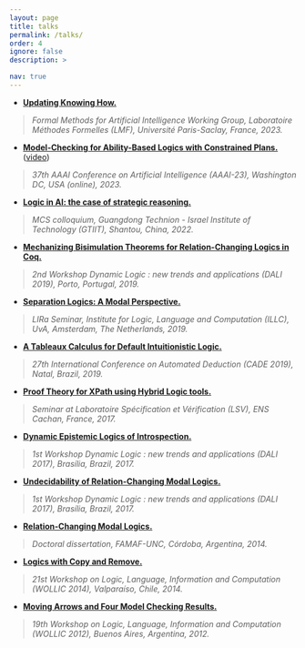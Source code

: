 ```yaml
---
layout: page
title: talks
permalink: /talks/
order: 4
ignore: false
description: >

nav: true
---
```

* [**Updating Knowing How.**](https://cs.famaf.unc.edu.ar/~rfervari/files/talks/2023-lmf.pdf) 
>*Formal Methods for Artificial Intelligence Working Group, Laboratoire Méthodes Formelles (LMF), Université Paris-Saclay, France, 2023.*

* [**Model-Checking for Ability-Based Logics with Constrained Plans.**](https://cs.famaf.unc.edu.ar/~rfervari/files/talks/2023-aaai.pdf) ([video](https://cs.famaf.unc.edu.ar/~rfervari/files/talks/2023-aaai-video.mp4))
>*37th AAAI Conference on Artificial Intelligence (AAAI-23), Washington DC, USA (online), 2023.*

* [**Logic in AI: the case of strategic reasoning.**](https://cs.famaf.unc.edu.ar/~rfervari/files/talks/2022-gtiit.pdf)
>*MCS colloquium, Guangdong Technion - Israel Institute of Technology (GTIIT), Shantou, China, 2022.*

* [**Mechanizing Bisimulation Theorems for Relation-Changing Logics in Coq.**](https://cs.famaf.unc.edu.ar/~rfervari/files/talks/2019-dali.pdf)
>*2nd Workshop Dynamic Logic : new trends and applications (DALI 2019), Porto, Portugal, 2019.*

* [**Separation Logics: A Modal Perspective.**](https://cs.famaf.unc.edu.ar/~rfervari/files/talks/2019-illc.pdf)
>*LIRa Seminar, Institute for Logic, Language and Computation (ILLC),  UvA, Amsterdam, The Netherlands, 2019.*

* [**A Tableaux Calculus for Default Intuitionistic Logic.**](https://cs.famaf.unc.edu.ar/~rfervari/files/talks/2019-cade.pdf)
>*27th International Conference on Automated Deduction (CADE 2019), Natal, Brazil, 2019.*

* [**Proof Theory for XPath using Hybrid Logic tools.**](https://cs.famaf.unc.edu.ar/~rfervari/files/talks/2017-lsv.pdf)
>*Seminar at Laboratoire Spécification et Vérification (LSV), ENS Cachan, France, 2017.*

* [**Dynamic Epistemic Logics of Introspection.**](https://cs.famaf.unc.edu.ar/~rfervari/files/talks/2017-dalia.pdf)
>*1st Workshop Dynamic Logic : new trends and applications (DALI 2017), Brasília, Brazil, 2017.*

* [**Undecidability of Relation-Changing Modal Logics.**](https://cs.famaf.unc.edu.ar/~rfervari/files/talks/2017-dalib.pdf)
>*1st Workshop Dynamic Logic : new trends and applications (DALI 2017), Brasília, Brazil, 2017.*

* [**Relation-Changing Modal Logics.**](https://cs.famaf.unc.edu.ar/~rfervari/files/talks/2014-phd.pdf)
>*Doctoral dissertation, FAMAF-UNC, Córdoba, Argentina, 2014.*

* [**Logics with Copy and Remove.**](https://cs.famaf.unc.edu.ar/~rfervari/files/talks/2014-wollic.pdf)
>*21st Workshop on Logic, Language, Information and Computation (WOLLIC 2014), Valparaíso, Chile, 2014.*

* [**Moving Arrows and Four Model Checking Results.**](https://cs.famaf.unc.edu.ar/~rfervari/files/talks/2012-wollic.pdf)
>*19th Workshop on Logic, Language, Information and Computation (WOLLIC 2012), Buenos Aires, Argentina, 2012.*